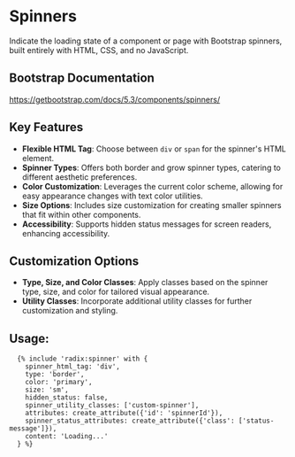 # Spinners

Indicate the loading state of a component or page with Bootstrap spinners, built entirely with HTML, CSS, and no JavaScript.

## Bootstrap Documentation

https://getbootstrap.com/docs/5.3/components/spinners/

## Key Features

- **Flexible HTML Tag**: Choose between `div` or `span` for the spinner's HTML element.
- **Spinner Types**: Offers both border and grow spinner types, catering to different aesthetic preferences.
- **Color Customization**: Leverages the current color scheme, allowing for easy appearance changes with text color utilities.
- **Size Options**: Includes size customization for creating smaller spinners that fit within other components.
- **Accessibility**: Supports hidden status messages for screen readers, enhancing accessibility.

## Customization Options

- **Type, Size, and Color Classes**: Apply classes based on the spinner type, size, and color for tailored visual appearance.
- **Utility Classes**: Incorporate additional utility classes for further customization and styling.

## Usage:

```twig
  {% include 'radix:spinner' with {
    spinner_html_tag: 'div',
    type: 'border',
    color: 'primary',
    size: 'sm',
    hidden_status: false,
    spinner_utility_classes: ['custom-spinner'],
    attributes: create_attribute({'id': 'spinnerId'}),
    spinner_status_attributes: create_attribute({'class': ['status-message']}),
    content: 'Loading...'
  } %}
```
